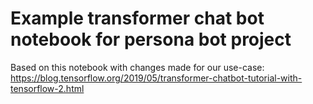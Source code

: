 # Example transformer chat bot notebook for persona bot project

Based on this notebook with changes made for our use-case: https://blog.tensorflow.org/2019/05/transformer-chatbot-tutorial-with-tensorflow-2.html
